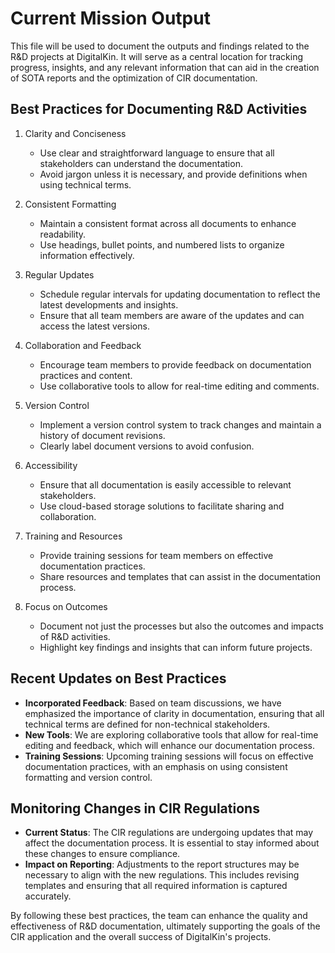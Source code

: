# Current Mission Output

This file will be used to document the outputs and findings related to the R&D projects at DigitalKin. It will serve as a central location for tracking progress, insights, and any relevant information that can aid in the creation of SOTA reports and the optimization of CIR documentation.

## Best Practices for Documenting R&D Activities

1. Clarity and Conciseness
   - Use clear and straightforward language to ensure that all stakeholders can understand the documentation.
   - Avoid jargon unless it is necessary, and provide definitions when using technical terms.

2. Consistent Formatting
   - Maintain a consistent format across all documents to enhance readability.
   - Use headings, bullet points, and numbered lists to organize information effectively.

3. Regular Updates
   - Schedule regular intervals for updating documentation to reflect the latest developments and insights.
   - Ensure that all team members are aware of the updates and can access the latest versions.

4. Collaboration and Feedback
   - Encourage team members to provide feedback on documentation practices and content.
   - Use collaborative tools to allow for real-time editing and comments.

5. Version Control
   - Implement a version control system to track changes and maintain a history of document revisions.
   - Clearly label document versions to avoid confusion.

6. Accessibility
   - Ensure that all documentation is easily accessible to relevant stakeholders.
   - Use cloud-based storage solutions to facilitate sharing and collaboration.

7. Training and Resources
   - Provide training sessions for team members on effective documentation practices.
   - Share resources and templates that can assist in the documentation process.

8. Focus on Outcomes
   - Document not just the processes but also the outcomes and impacts of R&D activities.
   - Highlight key findings and insights that can inform future projects.

## Recent Updates on Best Practices
- **Incorporated Feedback**: Based on team discussions, we have emphasized the importance of clarity in documentation, ensuring that all technical terms are defined for non-technical stakeholders.
- **New Tools**: We are exploring collaborative tools that allow for real-time editing and feedback, which will enhance our documentation process.
- **Training Sessions**: Upcoming training sessions will focus on effective documentation practices, with an emphasis on using consistent formatting and version control.

## Monitoring Changes in CIR Regulations
- **Current Status**: The CIR regulations are undergoing updates that may affect the documentation process. It is essential to stay informed about these changes to ensure compliance.
- **Impact on Reporting**: Adjustments to the report structures may be necessary to align with the new regulations. This includes revising templates and ensuring that all required information is captured accurately.

By following these best practices, the team can enhance the quality and effectiveness of R&D documentation, ultimately supporting the goals of the CIR application and the overall success of DigitalKin's projects.
